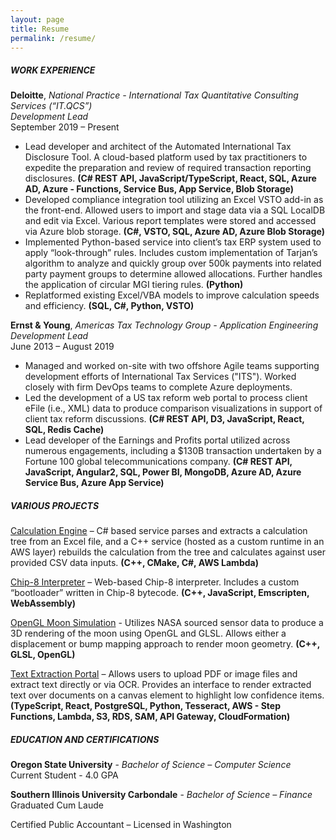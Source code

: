 ```yaml
---
layout: page
title: Resume
permalink: /resume/
---
```


##### WORK EXPERIENCE  
**Deloitte**, *National Practice - International Tax Quantitative Consulting Services (“IT.QCS”)*  
*Development Lead*  
September 2019 – Present  
  -  Lead developer and architect of the Automated International Tax Disclosure Tool.  A cloud-based platform used by tax practitioners to expedite the preparation and review of required transaction reporting disclosures. **(C# REST API, JavaScript/TypeScript, React, SQL, Azure AD, Azure - Functions, Service Bus, App Service, Blob Storage)**
  -  Developed compliance integration tool utilizing an Excel VSTO add-in as the front-end.  Allowed users to import and stage data via a SQL LocalDB and edit via Excel.  Various report templates were stored and accessed via Azure blob storage. **(C#, VSTO, SQL, Azure AD, Azure Blob Storage)**
  -  Implemented Python-based service into client’s tax ERP system used to apply “look-through” rules.  Includes custom implementation of Tarjan’s algorithm to analyze and quickly group over 500k payments into related party payment groups to determine allowed allocations.  Further handles the application of circular MGI tiering rules. **(Python)**
  -  Replatformed existing Excel/VBA models to improve calculation speeds and efficiency. **(SQL, C#, Python, VSTO)**  

**Ernst & Young**, *Americas Tax Technology Group - Application Engineering*  
*Development Lead*  
June 2013 – August 2019  
  -  Managed and worked on-site with two offshore Agile teams supporting development efforts of International Tax Services ("ITS"). Worked closely with firm DevOps teams to complete Azure deployments.
  -  Led the development of a US tax reform web portal to process client eFile (i.e., XML) data to produce comparison visualizations in support of client tax reform discussions. **(C# REST API, D3, JavaScript, React, SQL, Redis Cache)**
  -  Lead developer of the Earnings and Profits portal utilized across numerous engagements, including a $130B transaction undertaken by a Fortune 100 global telecommunications company. **(C# REST API, JavaScript, Angular2, SQL, Power BI, MongoDB, Azure AD, Azure Service Bus, Azure App Service)**  

##### VARIOUS PROJECTS
[Calculation Engine](/projects/2021/05/09/calculationengine.html) – C# based service parses and extracts a calculation tree from an Excel file, and a C++ service (hosted as a custom runtime in an AWS layer) rebuilds the calculation from the tree and calculates against user provided CSV data inputs. **(C++, CMake, C#, AWS Lambda)**

[Chip-8 Interpreter](https://www.ericcolvinmorgan.com/Chip8Emulation/) – Web-based Chip-8 interpreter.  Includes a custom “bootloader” written in Chip-8 bytecode. **(C++, JavaScript, Emscripten, WebAssembly)**

[OpenGL Moon Simulation](/projects/2021/07/24/moonsimulation.html) - Utilizes NASA sourced sensor data to produce a 3D rendering of the moon using OpenGL and GLSL.  Allows either a displacement or bump mapping approach to render moon geometry.  **(C++, GLSL, OpenGL)**

[Text Extraction Portal](/projects/2021/06/20/textextraction.html) – Allows users to upload PDF or image files and extract text directly or via OCR.  Provides an interface to render extracted text over documents on a canvas element to highlight low confidence items. **(TypeScript, React, PostgreSQL, Python, Tesseract, AWS - Step Functions, Lambda, S3, RDS, SAM, API Gateway, CloudFormation)**


##### EDUCATION AND CERTIFICATIONS
**Oregon State University** - *Bachelor of Science – Computer Science*  
Current Student - 4.0 GPA

**Southern Illinois University Carbondale** - *Bachelor of Science – Finance*  
Graduated Cum Laude  

Certified Public Accountant – Licensed in Washington
